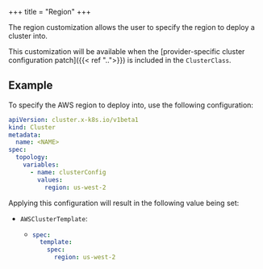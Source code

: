 +++
title = "Region"
+++

The region customization allows the user to specify the region to deploy a cluster into.

This customization will be available when the
[provider-specific cluster configuration patch]({{< ref "..">}}) is included in the `ClusterClass`.

## Example

To specify the AWS region to deploy into, use the following configuration:

```yaml
apiVersion: cluster.x-k8s.io/v1beta1
kind: Cluster
metadata:
  name: <NAME>
spec:
  topology:
    variables:
      - name: clusterConfig
        values:
          region: us-west-2
```

Applying this configuration will result in the following value being set:

- `AWSClusterTemplate`:

  - ```yaml
    spec:
      template:
        spec:
          region: us-west-2
    ```
